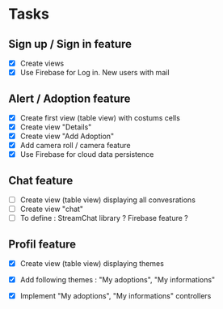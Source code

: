 # Tasks

## Sign up / Sign in feature
- [x] Create views
- [x] Use Firebase for Log in. New users with mail

## Alert / Adoption feature
- [x] Create first view (table view) with costums cells
- [x] Create view "Details" 
- [x] Create view "Add Adoption"
- [x] Add camera roll / camera feature
- [x] Use Firebase for cloud data persistence

## Chat feature
- [ ] Create view (table view) displaying all convesrations
- [ ] Create view "chat"
- [ ] To define : StreamChat library ? Firebase feature ?

## Profil feature
- [x] Create view (table view) displaying themes
- [x] Add following themes : "My adoptions", "My informations"
- [x] Implement "My adoptions", "My informations" controllers

